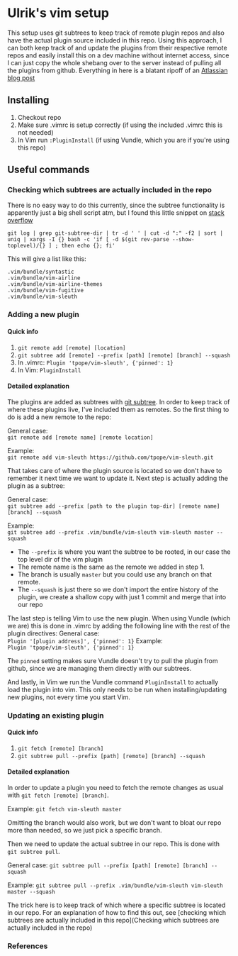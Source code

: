 # Ulrik's vim setup

This setup uses git subtrees to keep track of remote plugin repos and also have the actual plugin source included in this repo. Using this approach, I can both keep track of and update the plugins from their respective remote repos and easily install this on a dev machine without internet access, since I can just copy the whole shebang over to the server instead of pulling all the plugins from github.
Everything in here is a blatant ripoff of an [Atlassian blog post][2]
## Installing
1. Checkout repo
2. Make sure .vimrc is setup correctly (if using the included .vimrc this is not needed)
3. In Vim run `:PluginInstall` (if using Vundle, which you are if you're using this repo)

## Useful commands
### Checking which subtrees are actually included in the repo
There is no easy way to do this currently, since the subtree functionality is apparently just a big shell script atm, but I found this little snippet on [stack overflow][1]

```
git log | grep git-subtree-dir | tr -d ' ' | cut -d ":" -f2 | sort | uniq | xargs -I {} bash -c 'if [ -d $(git rev-parse --show-toplevel)/{} ] ; then echo {}; fi'
```

This will give a list like this:

```
.vim/bundle/syntastic
.vim/bundle/vim-airline
.vim/bundle/vim-airline-themes
.vim/bundle/vim-fugitive
.vim/bundle/vim-sleuth
```

### Adding a new plugin
#### Quick info
1. `git remote add [remote] [location]`
2. `git subtree add [remote] --prefix [path] [remote] [branch] --squash`
3. In .vimrc: `Plugin 'tpope/vim-sleuth', {'pinned': 1}`
4. In Vim: `PluginInstall`

#### Detailed explanation
The plugins are added as subtrees with [git subtree](https://github.com/git/git/blob/master/contrib/subtree/git-subtree.txt).
In order to keep track of where these plugins live, I've included them as remotes. So the first thing to do is add a new remote to the repo:  

General case:  
`git remote add [remote name] [remote location]`

Example:  
`git remote add vim-sleuth https://github.com/tpope/vim-sleuth.git`

That takes care of where the plugin source is located so we don't have to remember it next time we want to update it. Next step is actually adding the plugin as a subtree:

General case:  
`git subtree add --prefix [path to the plugin top-dir] [remote name] [branch] --squash`

Example:  
`git subtree add --prefix .vim/bundle/vim-sleuth vim-sleuth master --squash`

* The `--prefix` is where you want the subtree to be rooted, in our case the top level dir of the vim plugin
* The remote name is the same as the remote we added in step 1.
* The branch is usually `master` but you could use any branch on that remote.
* The `--squash` is just there so we don't import the entire history of the plugin, we create a shallow copy with just 1 commit and merge that into our repo

The last step is telling Vim to use the new plugin. When using Vundle (which we are) this is done in .vimrc by adding the following line with the rest of the plugin directives:
General case:  
`Plugin '[plugin address]', {'pinned': 1}`
Example:  
`Plugin 'tpope/vim-sleuth', {'pinned': 1}`

The `pinned` setting makes sure Vundle doesn't try to pull the plugin from github, since we are managing them directly with our subtrees.

And lastly, in Vim we run the Vundle command `PluginInstall` to actually load the plugin into vim. This only needs to be run when installing/updating new plugins, not every time you start Vim.

### Updating an existing plugin
#### Quick info
1. `git fetch [remote] [branch]`
2. `git subtree pull --prefix [path] [remote] [branch] --squash`

#### Detailed explanation
In order to update a plugin you need to fetch the remote changes as usual with `git fetch [remote] [branch]`.

Example:
`git fetch vim-sleuth master`

Omitting the branch would also work, but we don't want to bloat our repo more than needed, so we just pick a specific branch.

Then we need to update the actual subtree in our repo. This is done with `git subtree pull`.

General case:
`git subtree pull --prefix [path] [remote] [branch] --squash`

Example:
`git subtree pull --prefix .vim/bundle/vim-sleuth vim-sleuth master --squash`

The trick here is to keep track of which where a specific subtree is located in our repo. For an explanation of how to find this out, see [checking which subtrees are actually included in this repo](Checking which subtrees are actually included in the repo)
 
### References
[1]: http://stackoverflow.com/a/18339297/306458
[2]: http://blogs.atlassian.com/2013/05/alternatives-to-git-submodule-git-subtree/
